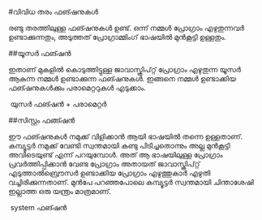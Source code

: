 #വിവിധ തരം ഫങ്ഷനുകള്‍

രണ്ടു തരത്തിലുള്ള ഫങ്ഷനുകള്‍ ഉണ്ട്. ഒന്ന് നമ്മള്‍ പ്രോഗ്രാം എഴുതുന്നവര്‍ ഉണ്ടാക്കുന്നതും, അടുത്തത് പ്രോഗ്രാമ്മിംഗ്  ഭാഷയില്‍ മുന്‍കൂട്ടി ഉള്ളതും.

##യൂസര്‍ ഫങ്ഷന്‍

ഇതാണ് മുകളില്‍ കൊടുത്തിട്ടുള്ള ജാവാസ്ക്രിപ്റ്റ് പ്രോഗ്രാം എഴുതുന്ന യൂസര്‍ ആകുന്ന നമ്മള്‍ ഉണ്ടാക്കുന്ന ഫങ്ഷനുകള്‍. ഇങ്ങനെ നമ്മള്‍ ഉണ്ടാക്കിയ ഫങ്ഷനുകള്‍ക്കും പരാമെറ്ററുകള്‍ എടുക്കാം. 

<image> യുസര്‍ ഫങ്ഷന്‍ + പരാമെറ്റര്‍

##സിസ്റ്റം ഫങ്ങ്ഷന്‍

ഈ ഫങ്ഷനുകള്‍ നമുക്ക് വിളിക്കാന്‍ ആയി ഭാഷയില്‍ തന്നെ ഉള്ളതാണ്. കമ്പ്യൂട്ടര്‍ നമുക്ക് വേണ്ടി സ്വന്തമായി കണ്ടു പിടിച്ചതൊന്നും അല്ല മുന്‍കൂട്ടി അവിടെയുണ്ട് എന്ന് പറയുമ്പോള്‍. അത് ആ ഭാഷയിലുള്ള പ്രോഗ്രാം പ്രവര്‍ത്തിപ്പിക്കാന്‍ വേണ്ട പ്രോഗ്രാം അതായത് ജാവാസ്ക്രിപ്റ്റ് എടുത്താല്‍ബ്രൌസര്‍ ഉണ്ടാക്കിയ  പ്രോഗ്രാം എഴുത്തുകാര്‍ എഴുതി വച്ചിരിക്കുന്നതാണ്. മുന്‍പേ പറഞ്ഞപോലെ കമ്പ്യൂട്ടര്‍ സ്വന്തമായി ചിന്താശേഷി ഇല്ലാത്ത ഒരു യന്ത്രം മാത്രമാണ്.

<image> system ഫങ്ഷന്‍